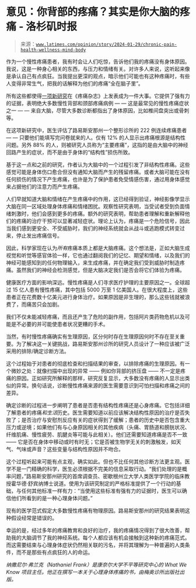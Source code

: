 <!--yml

分类：未分类

日期：2024-05-27 15:17:53

-->

# 意见：你背部的疼痛？其实是你大脑的疼痛 - 洛杉矶时报

> 来源：[`www.latimes.com/opinion/story/2024-01-29/chronic-pain-health-wellness-mind-body`](https://www.latimes.com/opinion/story/2024-01-29/chronic-pain-health-wellness-mind-body)

作为一个慢性疼痛患者，我有时会让人们吃惊，告诉他们我的疼痛没有身体原因。我说，这是一种身心相关的东西，与压力和情绪有关。对许多人来说，这听起来像是承认自己有点疯狂。当我提出更深的观点，暗示他们可能也有这种疼痛时，有些人变得非常生气，把我的话解释为他们的疼痛“全在脑子里”。

所有这些都使得[一项新研究](https://www.sciencedirect.com/science/article/abs/pii/S1526590023005448)在《疼痛杂志》上发表成为一件大事。它提供了强有力的证据，表明绝大多数慢性背部和颈部疼痛病例 — — 这是最常见的慢性疼痛症状之一 — — 来自大脑，尽管大多数诊断都指出了身体原因，比如椎间盘突出或骨刺等。

在这项新研究中，医生评估了路易斯安那州一个整形诊所的 222 例连续疼痛患者 — — 只要他们能填写完问卷就来的人。仅有 12% 的人显示出疼痛根源是结构性问题。另外 88% 的人，则被研究人员称为“主要疼痛”，这指的是由大脑中的神经回路产生的症状，而不是由于身体的“结构性”损伤所致。

基于这一点和之前的研究，作者认为大脑中的一个过程引发了非结构性疼痛。这些感觉可能是身体伤口愈合但没有通知大脑而产生的残留疼痛。或者大脑可能在没有任何损伤的情况下产生疼痛，也许是为了保护患者免受情感伤害，通过用身体感觉来占据他们的注意力而产生疼痛。

人们早就知道大脑和情绪在产生疼痛中的作用，这已经得到验证，神经影像学显示大脑在同一区域处理身体疼痛和情绪困扰。观察性研究表明，当受试者受到负面情绪刺激时，他们会感到更多的疼痛。额外的研究表明，帮助患者理解和重新解释他们的疼痛的治疗干预可以显著减轻症状。理论上认为，疼痛是一个危险信号，因此当我们感到更安全、不受威胁时，我们的神经系统就会从战斗或逃跑模式转变过来，停止发出疼痛信号。

因此，科学家现在认为*所有*疼痛本质上都是大脑疼痛。这个想法是，正如大脑生成视觉和听觉等感官体验一样，它也通过翻阅我们的记忆、期望和情绪，以及我们的神经可能感知到的任何物理输入，来生成疼痛，并在确定我们受到威胁时制造疼痛。虽然我们的神经会检测感觉，但是大脑决定我们是否会将它们体验为疼痛。

健康医疗方面的影响深远。慢性疼痛是人们寻求医疗护理的主要原因之一。全球超过 15 亿人患有慢性疼痛，其中包括 5000 万至 1 亿美国人。在很大程度上，这些患者正在花费数十亿美元进行身体治疗。如果原因是非生理的，那么这些钱就被浪费了，而痛苦只会加剧。

我们不仅未能减轻疼痛，而且还产生了危险的副作用，包括阿片类药物危机以及可能是不必要的并可能使患者状况更糟的手术。

当然，有时慢性疼痛确实有生理原因，区分何时存在生理原因何时不存在至关重要。为了解决这一关键挑战，路易斯安那州诊所的研究人员设计了一种应该被广泛采用的排除/确定诊断方法。

这个过程始于对患者的彻底检查和扫描结果的审查，以排除疼痛的生理原因。有一个微妙之处：就像扫描中出现的异常 —— 例如你背部的挤压盘 —— 不一定是疼痛的原因。正如研究所解释的那样，研究反复显示，大多数没有疼痛的人显示出类似的异常。换句话说，诊断慢性疼痛来源的医生需要意识到可怕扫描和疼痛之间的差异。

确定诊断的过程进一步阐明了患者是否患有结构性疼痛还是心身疼痛。它包括详细了解患者的疼痛*和生活*历史。医生需要知道以前应该解决结构性原因的治疗是否失败了；是否治疗与安慰剂反应有关的症状得到了缓解；患者的历史中是否包含重大压力或逆境；如果他们有与心身原因相关的其他疾病（头痛、胃肠道和膀胱状况、纤维肌痛、慢性疲劳、肌腱炎等可能与此相关）。他们还需要知道疼痛是否不一致 —— 它是否在身体中移动或时有时无；它是否被生物学无关的刺激触发，如天气、气味或声音？这些变量与结构性原因并不吻合。

这个过程听起来可能有点主观，确实如此。但也不比任何其他诊断方法更主观。医学不是一门精确的科学，医生必须根据不完美的信息采取行动。“我们处理的是概率问题，”路易斯安那州研究的首席调查员、密歇根州立大学人类医学学院的临床教授霍华德·舒宾纳博士说道。使用为该研究制定的严格标准提供了一个行动的基础，与任何其他标准一样有力：“当使用这些标准有强有力的证据时，医生可以确信他们所看到的是一种心理身体问题。”

现有的医学范式假定大多数慢性疼痛有物理原因。路易斯安那州的研究结果表明这种假设经常是错误的。

幸运的是，经过多年的疼痛教育和良好的治疗，我的疼痛情况得到了很大改善，帮助我的大脑调节了我的神经系统。每个人都应该有机会接触到这种新的疼痛范式。而这需要结束与心理身体症状仍然相关联的污名，并将其理解为一种普遍的人类条件，而不是那些有点疯狂的人的命运。

*纳撒尼尔·弗兰克（Nathaniel Frank）是康奈尔大学不平等研究中心的 What We Know 项目主任。他正在撰写一本关于心理身体疼痛的书，由梅奥诊所出版社出版。*
